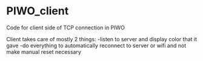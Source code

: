 # PIWO_client
Code for client side of TCP connection in PIWO

Client takes care of mostly 2 things:
-listen to server and display color that it gave
-do everything to automatically reconnect to server or wifi and not make manual reset necessary
